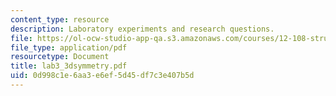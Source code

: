 ```yaml
---
content_type: resource
description: Laboratory experiments and research questions.
file: https://ol-ocw-studio-app-qa.s3.amazonaws.com/courses/12-108-structure-of-earth-materials-fall-2004/0d998c1e6aa3e6ef5d45df7c3e407b5d_lab3_3dsymmetry.pdf
file_type: application/pdf
resourcetype: Document
title: lab3_3dsymmetry.pdf
uid: 0d998c1e-6aa3-e6ef-5d45-df7c3e407b5d
---
```

